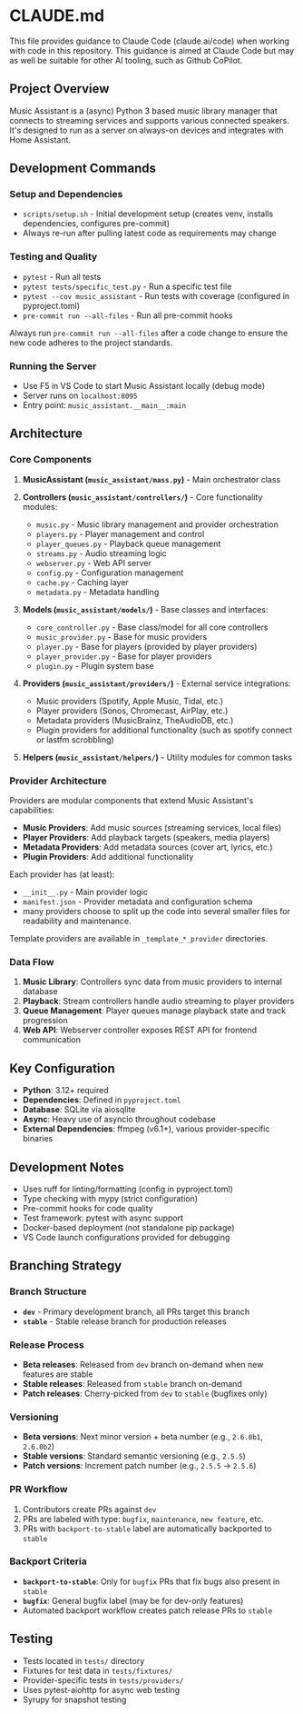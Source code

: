 # CLAUDE.md

This file provides guidance to Claude Code (claude.ai/code) when working with code in this repository.
This guidance is aimed at Claude Code but may as well be suitable for other AI tooling, such as Github CoPilot.

## Project Overview

Music Assistant is a (async) Python 3 based music library manager that connects to streaming services and supports various connected speakers. It's designed to run as a server on always-on devices and integrates with Home Assistant.

## Development Commands

### Setup and Dependencies
- `scripts/setup.sh` - Initial development setup (creates venv, installs dependencies, configures pre-commit)
- Always re-run after pulling latest code as requirements may change

### Testing and Quality
- `pytest` - Run all tests
- `pytest tests/specific_test.py` - Run a specific test file
- `pytest --cov music_assistant` - Run tests with coverage (configured in pyproject.toml)
- `pre-commit run --all-files` - Run all pre-commit hooks

Always run `pre-commit run --all-files` after a code change to ensure the new code adheres to the project standards.

### Running the Server
- Use F5 in VS Code to start Music Assistant locally (debug mode)
- Server runs on `localhost:8095`
- Entry point: `music_assistant.__main__:main`

## Architecture

### Core Components

1. **MusicAssistant (`music_assistant/mass.py`)** - Main orchestrator class
2. **Controllers (`music_assistant/controllers/`)** - Core functionality modules:
   - `music.py` - Music library management and provider orchestration
   - `players.py` - Player management and control
   - `player_queues.py` - Playback queue management
   - `streams.py` - Audio streaming logic
   - `webserver.py` - Web API server
   - `config.py` - Configuration management
   - `cache.py` - Caching layer
   - `metadata.py` - Metadata handling

3. **Models (`music_assistant/models/`)** - Base classes and interfaces:
   - `core_controller.py` - Base class/model for all core controllers
   - `music_provider.py` - Base for music providers
   - `player.py` - Base for players (provided by player providers)
   - `player_provider.py` - Base for player providers
   - `plugin.py` - Plugin system base

4. **Providers (`music_assistant/providers/`)** - External service integrations:
   - Music providers (Spotify, Apple Music, Tidal, etc.)
   - Player providers (Sonos, Chromecast, AirPlay, etc.)
   - Metadata providers (MusicBrainz, TheAudioDB, etc.)
   - Plugin providers for additional functionality (such as spotify connect or lastfm scrobbling)

5. **Helpers (`music_assistant/helpers/`)** - Utility modules for common tasks

### Provider Architecture

Providers are modular components that extend Music Assistant's capabilities:

- **Music Providers**: Add music sources (streaming services, local files)
- **Player Providers**: Add playback targets (speakers, media players)
- **Metadata Providers**: Add metadata sources (cover art, lyrics, etc.)
- **Plugin Providers**: Add additional functionality

Each provider has (at least):
- `__init__.py` - Main provider logic
- `manifest.json` - Provider metadata and configuration schema
- many providers choose to split up the code into several smaller files for readability and maintenance.

Template providers are available in `_template_*_provider` directories.

### Data Flow

1. **Music Library**: Controllers sync data from music providers to internal database
2. **Playback**: Stream controllers handle audio streaming to player providers
3. **Queue Management**: Player queues manage playback state and track progression
4. **Web API**: Webserver controller exposes REST API for frontend communication

## Key Configuration

- **Python**: 3.12+ required
- **Dependencies**: Defined in `pyproject.toml`
- **Database**: SQLite via aiosqlite
- **Async**: Heavy use of asyncio throughout codebase
- **External Dependencies**: ffmpeg (v6.1+), various provider-specific binaries

## Development Notes

- Uses ruff for linting/formatting (config in pyproject.toml)
- Type checking with mypy (strict configuration)
- Pre-commit hooks for code quality
- Test framework: pytest with async support
- Docker-based deployment (not standalone pip package)
- VS Code launch configurations provided for debugging

## Branching Strategy

### Branch Structure
- **`dev`** - Primary development branch, all PRs target this branch
- **`stable`** - Stable release branch for production releases

### Release Process
- **Beta releases**: Released from `dev` branch on-demand when new features are stable
- **Stable releases**: Released from `stable` branch on-demand
- **Patch releases**: Cherry-picked from `dev` to `stable` (bugfixes only)

### Versioning
- **Beta versions**: Next minor version + beta number (e.g., `2.6.0b1`, `2.6.0b2`)
- **Stable versions**: Standard semantic versioning (e.g., `2.5.5`)
- **Patch versions**: Increment patch number (e.g., `2.5.5` → `2.5.6`)

### PR Workflow
1. Contributors create PRs against `dev`
2. PRs are labeled with type: `bugfix`, `maintenance`, `new feature`, etc.
3. PRs with `backport-to-stable` label are automatically backported to `stable`

### Backport Criteria
- **`backport-to-stable`**: Only for `bugfix` PRs that fix bugs also present in `stable`
- **`bugfix`**: General bugfix label (may be for dev-only features)
- Automated backport workflow creates patch release PRs to `stable`

## Testing

- Tests located in `tests/` directory
- Fixtures for test data in `tests/fixtures/`
- Provider-specific tests in `tests/providers/`
- Uses pytest-aiohttp for async web testing
- Syrupy for snapshot testing

